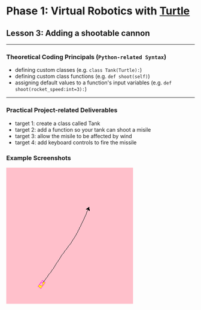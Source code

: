 # Phase 1: Virtual Robotics with [Turtle](https://docs.python.org/3/library/turtle.html)
## Lesson 3: Adding a shootable cannon
---
### Theoretical Coding Principals (`Python-related Syntax`)
* defining custom classes (e.g. `class Tank(Turtle):`)
* defining custom class functions (e.g. `def shoot(self)`)
* assigning default values to a function's input variables (e.g. `def shoot(rocket_speed:int=3):`)
---
### Practical Project-related Deliverables
* target 1: create a class called Tank 
* target 2: add a function so your tank can shoot a misile
* target 3: allow the misile to be affected by wind
* target 4: add keyboard controls to fire the missile
### Example Screenshots
![](tank_missile.png)